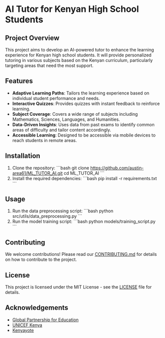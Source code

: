 # AI Tutor for Kenyan High School Students

## Project Overview
This project aims to develop an AI-powered tutor to enhance the learning experience for Kenyan high school students. It will provide personalized tutoring in various subjects based on the Kenyan curriculum, particularly targeting areas that need the most support.

## Features
- **Adaptive Learning Paths**: Tailors the learning experience based on individual student performance and needs.
- **Interactive Quizzes**: Provides quizzes with instant feedback to reinforce learning.
- **Subject Coverage**: Covers a wide range of subjects including Mathematics, Sciences, Languages, and Humanities.
- **Data-Driven Insights**: Uses data from past exams to identify common areas of difficulty and tailor content accordingly.
- **Accessible Learning**: Designed to be accessible via mobile devices to reach students in remote areas.

## Installation
1. Clone the repository:
   \`\`\`bash
   git clone https://github.com/austin-area61/ML_TUTOR_AI.git
   cd ML_TUTOR_AI
   \`\`\`
2. Install the required dependencies:
   \`\`\`bash
   pip install -r requirements.txt
   \`\`\`

## Usage
1. Run the data preprocessing script:
   \`\`\`bash
   python src/utils/data_preprocessing.py
   \`\`\`
2. Run the model training script:
   \`\`\`bash
   python models/training_script.py
   \`\`\`

## Contributing
We welcome contributions! Please read our [CONTRIBUTING.md](CONTRIBUTING.md) for details on how to contribute to the project.

## License
This project is licensed under the MIT License - see the [LICENSE](LICENSE) file for details.

## Acknowledgements
- [Global Partnership for Education](https://www.globalpartnership.org)
- [UNICEF Kenya](https://www.unicef.org/kenya/education)
- [Kenyayote](https://kenyayote.com)
